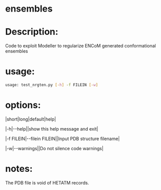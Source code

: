 ensembles
=========

# Description:

Code to exploit Modeller to regularize ENCoM generated conformational ensembles

# usage: 

```bash
usage: test_nrgten.py [-h] -f FILEIN [-w]
```

# options:

|short|long|default|help|

|-h|--help||show this help message and exit|

|-f FILEIN|--filein FILEIN||Input PDB structure filename|

|-w|--warnings||Do not silence code warnings|
  
# notes:

The PDB file is void of HETATM records. 

